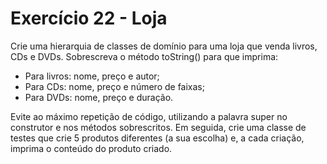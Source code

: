 # Exercício 22 - Loja
Crie uma hierarquia de classes de domínio para uma loja que venda livros, CDs e DVDs. 
Sobrescreva o método toString() para que imprima:
* Para livros: nome, preço e autor;
* Para CDs: nome, preço e número de faixas;
* Para DVDs: nome, preço e duração.

Evite ao máximo repetição de código, utilizando a palavra super no construtor e nos métodos sobrescritos.
Em seguida, crie uma classe de testes que crie 5 produtos diferentes (a sua escolha) e, a cada criação, imprima o conteúdo do produto criado.
